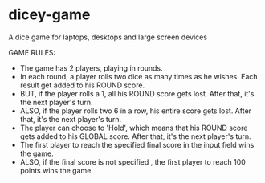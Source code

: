 # dicey-game
A dice game for laptops, desktops and large screen devices

GAME RULES:

- The game has 2 players, playing in rounds.
- In each round, a player rolls two dice as many times as he wishes. Each result get added to his ROUND score.
- BUT, if the player rolls a 1, all his ROUND score gets lost. After that, it's the next player's turn.
- ALSO, if the player rolls two 6 in a row, his entire score gets lost. After that, it's the next player's turn.
- The player can choose to 'Hold', which means that his ROUND score gets added to his GLOBAL score. After that, it's the next player's turn.
- The first player to reach the specified final score in the input field wins the game.
- ALSO, if the final score is not specified , the first player to reach 100 points wins the game.
